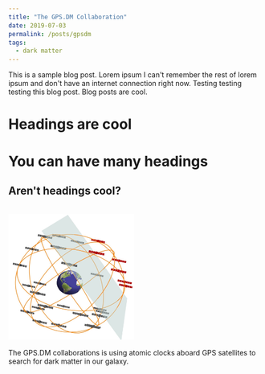 ```yaml
---
title: "The GPS.DM Collaboration"
date: 2019-07-03
permalink: /posts/gpsdm
tags:
  - dark matter
---
```


This is a sample blog post. Lorem ipsum I can't remember the rest of lorem ipsum and don't have an internet connection right now. Testing testing testing this blog post. Blog posts are cool.

Headings are cool
======

You can have many headings
======

Aren't headings cool?
------

<br/><img src='/images/gpsdm.jpg' width='250' height='250'> 

The GPS.DM collaborations is using atomic clocks aboard GPS satellites to search for dark matter in our galaxy. 